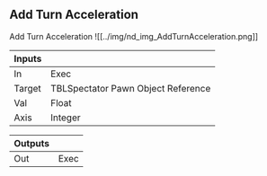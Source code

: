 ## Add Turn Acceleration
Add Turn Acceleration
![[../img/nd_img_AddTurnAcceleration.png]]

|Inputs||
|--|--|
| In | Exec |
| Target | TBLSpectator Pawn Object Reference |
| Val | Float |
| Axis | Integer |

|Outputs||
|--|--|
| Out | Exec |
